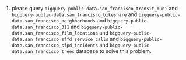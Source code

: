 1. please query `bigquery-public-data.san_francisco_transit_muni` and `bigquery-public-data.san_francisco_bikeshare` and `bigquery-public-data.san_francisco_neighborhoods` and `bigquery-public-data.san_francisco_311` and `bigquery-public-data.san_francisco_film_locations` and `bigquery-public-data.san_francisco_sffd_service_calls` and `bigquery-public-data.san_francisco_sfpd_incidents` and `bigquery-public-data.san_francisco_trees` database to solve this problem.